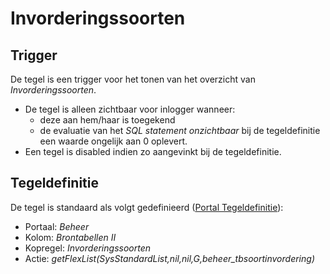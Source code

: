 # Invorderingssoorten

## Trigger

De tegel is een trigger voor het tonen van het overzicht van *Invorderingssoorten*.

- De tegel is alleen zichtbaar voor inlogger wanneer:
  - deze aan hem/haar is toegekend
  - de evaluatie van het *SQL statement onzichtbaar* bij de tegeldefinitie een waarde ongelijk aan 0 oplevert.
- Een tegel is disabled indien zo aangevinkt bij de tegeldefinitie.

## Tegeldefinitie

De tegel is standaard als volgt gedefinieerd ([Portal Tegeldefinitie](/instellen_inrichten/portaldefinitie/portal_tegel.md)):

- Portaal: *Beheer*
- Kolom: *Brontabellen II*
- Kopregel: *Invorderingssoorten*
- Actie: *getFlexList(SysStandardList,nil,nil,G,beheer_tbsoortinvordering)*
